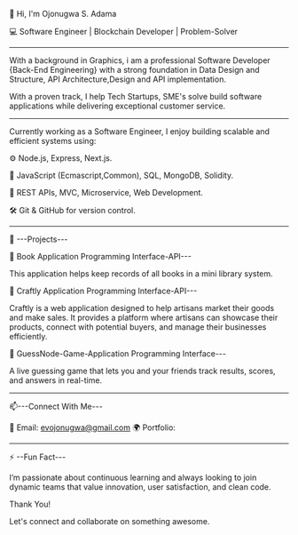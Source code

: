 👋 Hi, I'm Ojonugwa S. Adama

💻 Software Engineer | Blockchain Developer | Problem-Solver

----------------------------------------------------------------------------------------------------------------------------------------------------------------
With a background in Graphics, i am a professional Software Developer {Back-End Engineering} with a strong foundation in Data Design and Structure, API Architecture,Design and API implementation.

With a proven track, I help Tech Startups, SME's solve build software applications while delivering exceptional customer service.

-----------------------------------------------------------------------------------------------------------------------------------------------------------------
Currently working as a Software Engineer, I enjoy building scalable and efficient systems using:


⚙️ Node.js, Express, Next.js.

🧠 JavaScript (Ecmascript,Common), SQL, MongoDB, Solidity.

🔧 REST APIs, MVC, Microservice, Web Development.

🛠️ Git & GitHub for version control.

-------------------------------------------------------------------------------------------------------------------------------------------------------------------

🚀 ---Projects---

🔗 Book Application Programming Interface-API---

This application helps keep records of all books in a mini library system.

🔗 Craftly Application Programming Interface-API---

Craftly is a web application designed to help artisans market their goods and make sales.
It provides a platform where artisans can showcase their products, connect with potential buyers, and manage their businesses efficiently.

🔗 GuessNode-Game-Application Programming Interface---

A live guessing game that lets you and your friends track results, scores, and answers in real-time.

---------------------------------------------------------------------------------------------------------------------------------------------------------------------
📫---Connect With Me---

📧 Email: evojonugwa@gmail.com
🌍 Portfolio: 

---------------------------------------------------------------------------------------------------------------------------------------------------------------------
⚡ --Fun Fact---

I’m passionate about continuous learning and always looking to join dynamic teams that value innovation, user satisfaction, and clean code.

Thank You! 

Let's connect and collaborate on something awesome.
